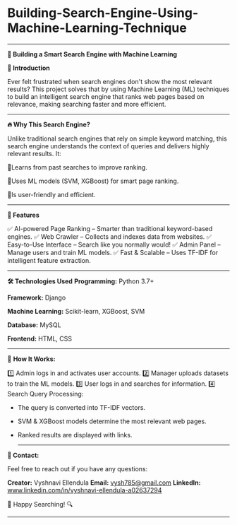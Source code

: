 # Building-Search-Engine-Using-Machine-Learning-Technique

---

**🚀 Building a Smart Search Engine with Machine Learning**

**🌟 Introduction**

Ever felt frustrated when search engines don't show the most relevant results? This project solves that by using Machine Learning (ML) techniques to build an intelligent search engine that ranks web pages based on relevance, making searching faster and more efficient.

---

**🔥 Why This Search Engine?**

Unlike traditional search engines that rely on simple keyword matching, this search engine understands the context of queries and delivers highly relevant results. It:

🔹Learns from past searches to improve ranking.

🔹Uses ML models (SVM, XGBoost) for smart page ranking.

🔹Is user-friendly and efficient.

---

**🚀 Features**

✅ AI-powered Page Ranking – Smarter than traditional keyword-based engines.
✅ Web Crawler – Collects and indexes data from websites.
✅ Easy-to-Use Interface – Search like you normally would!
✅ Admin Panel – Manage users and train ML models.
✅ Fast & Scalable – Uses TF-IDF for intelligent feature extraction.

---

**🛠️ Technologies Used**
**Programming:** Python 3.7+

**Framework:** Django

**Machine Learning:** Scikit-learn, XGBoost, SVM

**Database:** MySQL

**Frontend:** HTML, CSS

---

🎯 **How It Works:**  

1️⃣ Admin logs in and activates user accounts.
2️⃣ Manager uploads datasets to train the ML models.
3️⃣ User logs in and searches for information.
4️⃣ Search Query Processing:

- The query is converted into TF-IDF vectors.

- SVM & XGBoost models determine the most relevant web pages.

- Ranked results are displayed with links.

  ---
  
**📧 Contact:**

Feel free to reach out if you have any questions:

**Creator:** Vyshnavi Ellendula
**Email:** vysh785@gmail.com
**LinkedIn:** www.linkedin.com/in/vyshnavi-ellendula-a02637294

🚀 Happy Searching! 🔍

 ---
 
